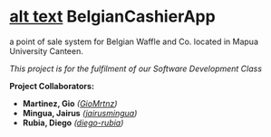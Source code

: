 [alt text](https://github.com/diego-rubia/BelgianCashier/blob/master/logo_100x100.png)
**BelgianCashierApp**
==========

a point of sale system for Belgian Waffle and Co. located in
Mapua University Canteen.

*This project is for the fulfilment of our Software Development Class*

**Project Collaborators:**
  * **Martinez, Gio** *([GioMrtnz](https://github.com/GioMrtnz))*
  * **Mingua, Jairus**  *([jairusmingua](https://github.com/jairusmingua))*
  * **Rubia, Diego**    *([diego-rubia](https://github.com/diego-rubia))*
